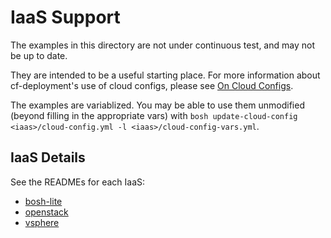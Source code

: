 # IaaS Support

The examples in this directory
are not under continuous test,
and may not be up to date.

They are intended to be a useful starting place.
For more information about
cf-deployment's use of cloud configs,
please see [On Cloud Configs](../texts/on-cloud-configs.md).

The examples are variablized.
You may be able to use them unmodified
(beyond filling in the appropriate vars)
with `bosh update-cloud-config <iaas>/cloud-config.yml -l <iaas>/cloud-config-vars.yml`.

## IaaS Details

See the READMEs for each IaaS:

- [bosh-lite](bosh-lite/README.md)
- [openstack](openstack/README.md)
- [vsphere](vsphere/README.md)